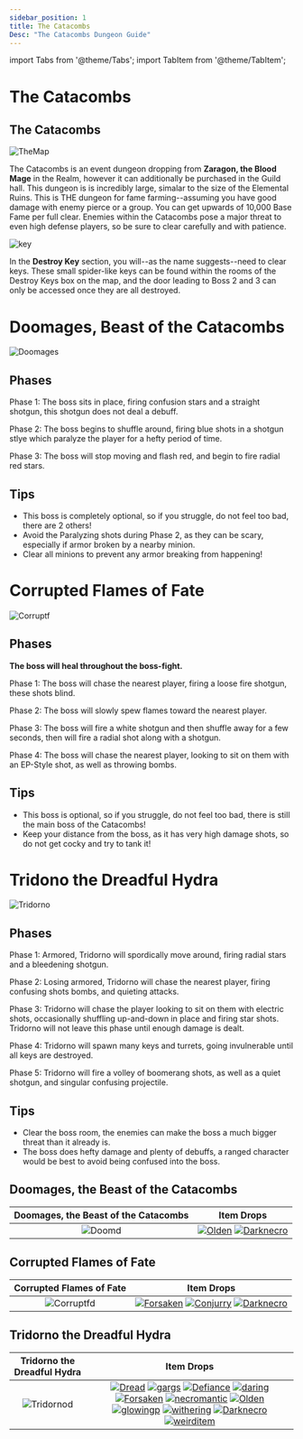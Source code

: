 ```yaml
---
sidebar_position: 1
title: The Catacombs
Desc: "The Catacombs Dungeon Guide"
---
```


import Tabs from '@theme/Tabs';
import TabItem from '@theme/TabItem';

# The Catacombs

<Tabs>
  <TabItem value="The Dungeon" label="The Dungeon" default>

## The Catacombs

![TheMap](https://cdn.discordapp.com/attachments/953134990428868629/1028516893247672320/unknown.png)

The Catacombs is an event dungeon dropping from **Zaragon, the Blood Mage** in the Realm, however it can additionally be purchased in the Guild hall. This dungeon is is incredibly large, simalar to the size of the Elemental Ruins. This is THE dungeon for fame farming--assuming you have good damage with enemy pierce or a group. You can get upwards of 10,000 Base Fame per full clear. Enemies within the Catacombs pose a major threat to even high defense players, so be sure to clear carefully and with patience.

![key](https://cdn.discordapp.com/attachments/955217334086295652/955622245370327070/unknown.png)

In the **Destroy Key** section, you will--as the name suggests--need to clear keys. These small spider-like keys can be found within the rooms of the Destroy Keys box on the map, and the door leading to Boss 2 and 3 can only be accessed once they are all destroyed.

  </TabItem>
  <TabItem value="The First Boss" label="The First Boss">

# Doomages, Beast of the Catacombs

![Doomages](https://cdn.discordapp.com/attachments/953134990428868629/1028503295054061588/unknown.png)

## Phases

Phase 1: The boss sits in place, firing confusion stars and a straight shotgun, this shotgun does not deal a debuff.

Phase 2: The boss begins to shuffle around, firing blue shots in a shotgun stlye which paralyze the player for a hefty period of time.

Phase 3: The boss will stop moving and flash red, and begin to fire radial red stars.

## Tips

<ul>

<li>This boss is completely optional, so if you struggle, do not feel too bad, there are 2 others!</li>

<li>Avoid the Paralyzing shots during Phase 2, as they can be scary, especially if armor broken by a nearby minion.</li>

<li>Clear all minions to prevent any armor breaking from happening!</li>

</ul>

  </TabItem>
  <TabItem value="The Second Boss" label="The Second Boss">

# Corrupted Flames of Fate

![Corruptf](https://cdn.discordapp.com/attachments/953134990428868629/1028503316927348816/unknown.png)

## Phases 

**The boss will heal throughout the boss-fight.**

Phase 1: The boss will chase the nearest player, firing a loose fire shotgun, these shots blind. 

Phase 2: The boss will slowly spew flames toward the nearest player. 

Phase 3: The boss will fire a white shotgun and then shuffle away for a few seconds, then will fire a radial shot along with a shotgun.

Phase 4: The boss will chase the nearest player, looking to sit on them with an EP-Style shot, as well as throwing bombs.

## Tips

<ul>
<li>This boss is optional, so if you struggle, do not feel too bad, there is still the main boss of the Catacombs!</li>

<li>Keep your distance from the boss, as it has very high damage shots, so do not get cocky and try to tank it!</li>
</ul>

<TabItem value="The Third Boss" label="The Third Boss">

# Tridono the Dreadful Hydra

![Tridorno](https://cdn.discordapp.com/attachments/962723437464395846/1028503246068789378/cata3.png)

## Phases

Phase 1: Armored, Tridorno will spordically move around, firing radial stars and a bleedening shotgun.

Phase 2: Losing armored, Tridorno will chase the nearest player, firing confusing shots bombs, and quieting attacks.

Phase 3: Tridorno will chase the player looking to sit on them with electric shots, occasionally shuffling up-and-down in place and firing star shots. Tridorno will not leave this phase until enough damage is dealt.

Phase 4: Tridorno will spawn many keys and turrets, going invulnerable until all keys are destroyed.

Phase 5: Tridorno will fire a volley of boomerang shots, as well as a quiet shotgun, and singular confusing projectile.

## Tips

<ul>

<li>Clear the boss room, the enemies can make the boss a much bigger threat than it already is.</li>

<li>The boss does hefty damage and plenty of debuffs, a ranged character would be best to avoid being confused into the boss.</li> 

</ul> 
</TabItem>
  <TabItem value="Item Drops" label="Item Drops">

## Doomages, the Beast of the Catacombs

Doomages, the Beast of the Catacombs         |  Item Drops
:-------------------------:|:-------------------------:
![Doomd](https://cdn.discordapp.com/attachments/953134990428868629/1028503295054061588/unknown.png)  |  [![Olden](https://vwiki.valorserver.com/api/item/picture/olden%20necromancy%20cloth)](https://wiki.valorserver.com/docs/items/armors/lights/ut/olden_necromancy_cloth) [![Darknecro](https://vwiki.valorserver.com/api/item/picture/sword%20of%20dark%20necromancy)](https://wiki.valorserver.com/docs/items/weapons/swords/ut/sword_of_dark_necromancy)

## Corrupted Flames of Fate

Corrupted Flames of Fate           |  Item Drops
:-------------------------:|:-------------------------:
![Corruptfd](https://cdn.discordapp.com/attachments/953134990428868629/1028503316927348816/unknown.png)  |  [![Forsaken](https://vwiki.valorserver.com/api/item/picture/forsaken%20shield)](https://wiki.valorserver.com/docs/items/abilities/shield/ut/forsaken_shield) [![Conjurry](https://vwiki.valorserver.com/api/item/picture/ring%20of%20undeadly%20conjury)](https://wiki.valorserver.com/docs/items/rings/ut/ring_of_undeadly_conjury) [![Darknecro](https://vwiki.valorserver.com/api/item/picture/sword%20of%20dark%20necromancy)](https://wiki.valorserver.com/docs/items/weapons/swords/ut/sword_of_dark_necromancy)



## Tridorno the Dreadful Hydra

Tridorno the Dreadful Hydra             |  Item Drops
:-------------------------:|:-------------------------:
![Tridornod](https://cdn.discordapp.com/attachments/962723437464395846/1028503246068789378/cata3.png)  |  [![Dread](https://vwiki.valorserver.com/api/item/picture/dreadcull)](https://wiki.valorserver.com/docs/items/abilities/skulls/ar/dreadcull) [![gargs](https://vwiki.valorserver.com/api/item/picture/gargoyle%20slayer)](https://wiki.valorserver.com/docs/items/abilities/stars/legendary/gargoyle_slayer) [![Defiance](https://vwiki.valorserver.com/api/item/picture/unoch's%20defiance)](https://wiki.valorserver.com/docs/items/abilities/siphons/legendary/unochs_defiance) [![daring](https://vwiki.valorserver.com/api/item/picture/daring%20windrage%20robe)](https://wiki.valorserver.com/docs/items/armors/robes/ut/daring_windrage_robe) [![Forsaken](https://vwiki.valorserver.com/api/item/picture/forsaken%20shield)](https://wiki.valorserver.com/docs/items/abilities/shield/ut/forsaken_shield) [![necromantic](https://vwiki.valorserver.com/api/item/picture/necromantic%20charm)](https://wiki.valorserver.com/docs/items/abilities/charms/ut/necromantic_charm) [![Olden](https://vwiki.valorserver.com/api/item/picture/olden%20necromancy%20cloth)](https://wiki.valorserver.com/docs/items/armors/lights/ut/olden_necromancy_cloth) [![glowingp](https://vwiki.valorserver.com/api/item/picture/skull%20of%20glowing%20plagues)](https://wiki.valorserver.com/docs/items/abilities/skulls/ut/skull_of_glowing_plagues) [![withering](https://vwiki.valorserver.com/api/item/picture/staff%20of%20the%20withering)](https://wiki.valorserver.com/docs/items/weapons/staves/ut/staff_of_the_withering/) [![Darknecro](https://vwiki.valorserver.com/api/item/picture/sword%20of%20dark%20necromancy)](https://wiki.valorserver.com/docs/items/weapons/swords/ut/sword_of_dark_necromancy) [![weirditem](https://vwiki.valorserver.com/api/item/picture/ring%20of%20pestilence)](https://wiki.valorserver.com/docs/items/rings/ut/ring_of_pestilence)
</Tabs>

